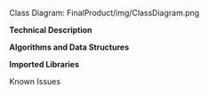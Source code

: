 Class Diagram: FinalProduct/img/ClassDiagram.png


**Technical Description**




**Algorithms and Data Structures**



**Imported Libraries**




Known Issues
